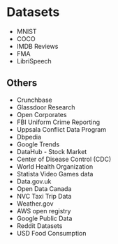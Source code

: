 # Datasets

* MNIST
* COCO
* IMDB Reviews
* FMA
* LibriSpeech

## Others

* Crunchbase
* Glassdoor Research
* Open Corporates
* FBI Uniform Crime Reporting
* Uppsala Conflict Data Program
* Dbpedia
* Google Trends
* DataHub - Stock Market
* Center of Disease Control (CDC)
* World Health Organization
* Statista Video Games data
* Data.gov.uk
* Open Data Canada
* NVC Taxi Trip Data
* Weather.gov
* AWS open registry
* Google Public Data
* Reddit Datasets
* USD Food Consumption

